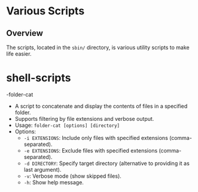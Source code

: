 # Various Scripts

## Overview

The scripts, located in the `sbin/` directory, is various utility scripts to make life easier.

# shell-scripts
-folder-cat
  - A script to concatenate and display the contents of files in a specified folder.
  - Supports filtering by file extensions and verbose output.
  - Usage: `folder-cat [options] [directory]`
  - Options:
    - `-i EXTENSIONS`: Include only files with specified extensions (comma-separated).
    - `-e EXTENSIONS`: Exclude files with specified extensions (comma-separated).
    - `-d DIRECTORY`: Specify target directory (alternative to providing it as last argument).
    - `-v`: Verbose mode (show skipped files).
    - `-h`: Show help message.
